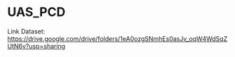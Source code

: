 # UAS_PCD
Link Dataset:
https://drive.google.com/drive/folders/1eA0ozgSNmhEs0asJv_oqW4WdSqZUtN6v?usp=sharing

